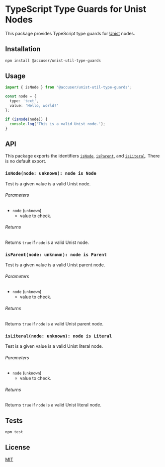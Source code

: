 # TypeScript Type Guards for Unist Nodes

This package provides TypeScript type guards for [Unist](https://github.com/syntax-tree/unist) nodes.

## Installation

```sh
npm install @accuser/unist-util-type-guards
```

## Usage

```ts
import { isNode } from '@accuser/unist-util-type-guards';

const node = {
  type: 'text',
  value: 'Hello, world!'
};

if (isNode(node)) {
  console.log('This is a valid Unist node.');
}
```

## API

This package exports the identifiers [`isNode`](api-isnode), [`isParent`](api-isparent), and [`isLiteral`](api-isliteral). There is no default export.

### `isNode(node: unknown): node is Node`

Test is a given value is a valid Unist node.

###### Parameters

* `node` (`unknown`)
	- value to check.

###### Returns

Returns `true` if `node` is a valid Unist node.

### `isParent(node: unknown): node is Parent`

Test is a given value is a valid Unist parent node.

###### Parameters

* `node` (`unknown`)
	- value to check.

###### Returns

Returns `true` if `node` is a valid Unist parent node.

### `isLiteral(node: unknown): node is Literal`

Test is a given value is a valid Unist literal node.

###### Parameters

* `node` (`unknown`)
	- value to check.

###### Returns

Returns `true` if `node` is a valid Unist literal node.

## Tests

```sh
npm test
```

## License

[MIT](https://raw.githubusercontent.com/accuser/unist-util-type-guards/main/LICENSE)

[api-isnode]: #isnodenode-unknown-node-is-node
[api-isparent]: #isparentnode-node-unknown-node-is-parent
[api-isliteral]: #isliteralnode-node-unknown-node-is-literal
